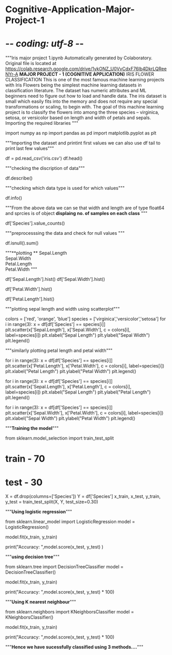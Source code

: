 # Cognitive-Application-Major-Project-1
# -*- coding: utf-8 -*-
"""Iris major project 1.ipynb
Automatically generated by Colaboratory.
Original file is located at
    https://colab.research.google.com/drive/1ykONZ_U0VvCdxF76lb4DkrLQReeNYr-A
**MAJOR PROJECT - 1 (COGNITIVE
APPLICATION)**
IRIS FLOWER CLASSIFICATION
This is one of the most famous machine learning projects with Iris Flowers being the simplest
machine learning datasets in classification literature. The dataset has numeric attributes and
ML beginners need to figure out how to load and handle data. The iris dataset is small which
easily fits into the memory and does not require any special transformations or scaling, to
begin with.
The goal of this machine learning project is to classify the flowers into among the three species – virginica,
setosa, or versicolor based on length and width of petals and sepals.
Importing the required libraries
"""

import numpy as np
import pandas as pd
import matplotlib.pyplot as plt

"""Importing the dataset and printint first values we can also use df tail to print last few values"""

df = pd.read_csv('iris.csv')
df.head()

"""checking the discription of data"""

df.describe()

"""checking which data type is used for which values"""

df.info()

"""From the above data we can se that width and length are of type float64 and sprcies is of object
**displaing no. of samples on each class**
"""

df['Species'].value_counts()

"""preprocesssing the data and
check for null values
"""

df.isnull().sum()

"""**plotting **
Sepal.Length    
Sepal.Width     
Petal.Length    
Petal.Width
"""

df['Sepal.Length'].hist()
df['Sepal.Width'].hist()

df['Petal.Width'].hist()

df['Petal.Length'].hist()

"""plotting sepal length and width using scatterplot"""

colors = ['red', 'orange', 'blue']
species = ['virginica','versicolor','setosa']
for i in range(3):
    x = df[df['Species'] == species[i]]
    plt.scatter(x['Sepal.Length'], x['Sepal.Width'], c = colors[i], label=species[i])
plt.xlabel("Sepal Length")
plt.ylabel("Sepal Width")
plt.legend()

"""similarly plotting petal length and petal width"""

for i in range(3):
    x = df[df['Species'] == species[i]]
    plt.scatter(x['Petal.Length'], x['Petal.Width'], c = colors[i], label=species[i])
plt.xlabel("Petal Length")
plt.ylabel("Petal Width")
plt.legend()

for i in range(3):
    x = df[df['Species'] == species[i]]
    plt.scatter(x['Sepal.Length'], x['Petal.Length'], c = colors[i], label=species[i])
plt.xlabel("Sepal Length")
plt.ylabel("Petal Length")
plt.legend()

for i in range(3):
    x = df[df['Species'] == species[i]]
    plt.scatter(x['Sepal.Width'], x['Petal.Width'], c = colors[i], label=species[i])
plt.xlabel("Sepal Width")
plt.ylabel("Petal Width")
plt.legend()

"""**Training the model**"""

from sklearn.model_selection import train_test_split
# train - 70
# test - 30
X = df.drop(columns=['Species'])
Y = df['Species']
x_train, x_test, y_train, y_test = train_test_split(X, Y, test_size=0.30)

"""**Using logistic regression**"""

from sklearn.linear_model import LogisticRegression
model = LogisticRegression()

model.fit(x_train, y_train)

print("Accuracy: ",model.score(x_test, y_test) )

"""**using decision tree**"""

from sklearn.tree import DecisionTreeClassifier
model = DecisionTreeClassifier()

model.fit(x_train, y_train)

print("Accuracy: ",model.score(x_test, y_test) * 100)

"""**Using K nearest neighbour**"""

from sklearn.neighbors import KNeighborsClassifier
model = KNeighborsClassifier()

model.fit(x_train, y_train)

print("Accuracy: ",model.score(x_test, y_test) * 100)

"""**Hence we have sucessfully classified using 3 methods....**"""
